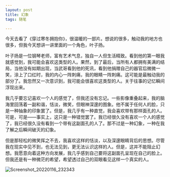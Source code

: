 ```yaml
---
layout: post
title: 幻象
tags: 随笔

---
```


今天去看了《穿过寒冬拥抱你》，很温暖的一部片。想说的很多，触动我的地方也很多，但我今天想讲一讲里面的一个角色，叶子扬。

叶子扬是一位钢琴老师，富有艺术气息，独自一人但生活精致。看到他的第一眼我就感觉到，我可能会喜欢这类型的人。果然，到了最后，当所有人都拥有美满的结局，当他没有如期出现，当武哥看到他的死讯，看到他捐赠自己的器官后微微一笑，涂上了口红时，我的内心一阵刺痛，我的眼睛一阵刺痛。这可能是最触动我的部分了。我忽然又一次意识到，我可能会很喜欢这类型的人。关于往事的记忆瞬间浮现出来。

我几乎要忘记喜欢一个人的感觉了，但我还没有忘记。一些影像重叠起来，我的脑海里回荡着一副和谐，恬淡，微笑，但眼神深邃的图象。他不属于任何人的脸，只是一种抽象的印象罢了。但是，我几乎有一种直觉，我会喜欢带有那样面孔的人。可是，可是——事实上，这只是一种错觉罢了。我已经很久没有喜欢一个人的感觉了，我已经很久没有看到一个带有这副面孔的人了。那不过是一种幻象，一种在我了解之后瞬间破灭的幻象。

但是那轻松的微笑挥之不去，我喜欢这样的恬淡，以及深邃眼睛背后的思想。尽管我在现实中见不到，也无法见到，更无法认识这样的人。但是，这并不能阻止幻想。我愿意向着这种方向发展，我几乎感到自己要将这副面孔呈现在自己的脸上。但我还是有一种微茫的希望，希望透过自己的双眼看见这样一个真实的人。

![Screenshot_20220116_232343](https://user-images.githubusercontent.com/96682133/149666293-bdb74506-87cc-4dba-9895-5b4c45caaffe.jpg)
